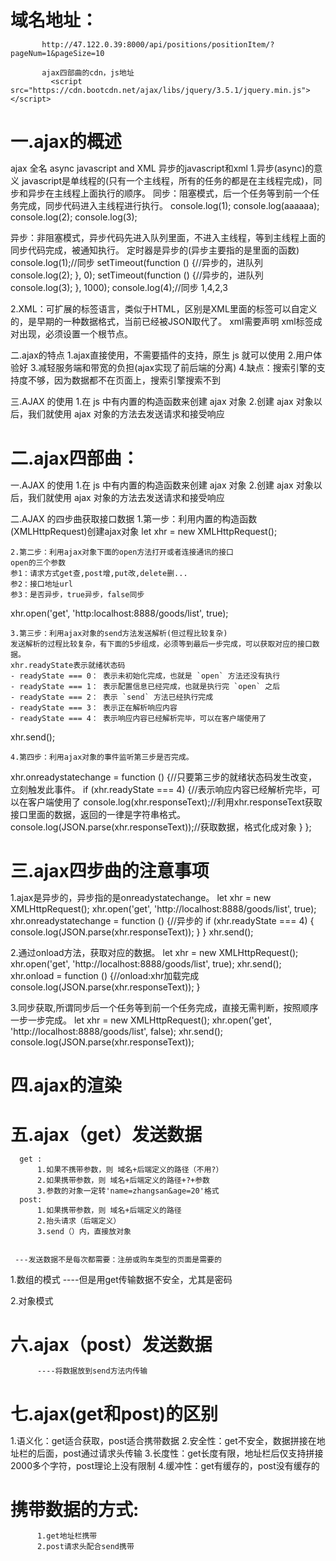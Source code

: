   # 域名地址：
           http://47.122.0.39:8000/api/positions/positionItem/?pageNum=1&pageSize=10

           ajax四部曲的cdn，js地址
             <script src="https://cdn.bootcdn.net/ajax/libs/jquery/3.5.1/jquery.min.js"></script>

  # 一.ajax的概述
   ajax 全名 async javascript and XML
   异步的javascript和xml
   1.异步(async)的意义
   javascript是单线程的(只有一个主线程，所有的任务的都是在主线程完成)，同步和异步在主线程上面执行的顺序。
   同步：阻塞模式，后一个任务等到前一个任务完成，同步代码进入主线程进行执行。
   console.log(1);
   console.log(aaaaaa);
   console.log(2);
   console.log(3);
 
   异步：非阻塞模式，异步代码先进入队列里面，不进入主线程，等到主线程上面的同步代码完成，被通知执行。
   定时器是异步的(异步主要指的是里面的函数)
   console.log(1);//同步
   setTimeout(function () {//异步的，进队列
     console.log(2);
   }, 0);
   setTimeout(function () {//异步的，进队列
     console.log(3);
   }, 1000);
   console.log(4);//同步
   1,4,2,3
 
   2.XML：可扩展的标签语言，类似于HTML，区别是XML里面的标签可以自定义的，是早期的一种数据格式，当前已经被JSON取代了。
   xml需要声明
   xml标签成对出现，必须设置一个根节点。
 
 
 
   二.ajax的特点
   1.ajax直接使用，不需要插件的支持，原生 js 就可以使用
   2.用户体验好
   3.减轻服务端和带宽的负担(ajax实现了前后端的分离)
   4.缺点：搜索引擎的支持度不够，因为数据都不在页面上，搜索引擎搜索不到

 
   三.AJAX 的使用
   1.在 js 中有内置的构造函数来创建 ajax 对象
   2.创建 ajax 对象以后，我们就使用 ajax 对象的方法去发送请求和接受响应
</script>


# 二.ajax四部曲：
   一.AJAX 的使用
   1.在 js 中有内置的构造函数来创建 ajax 对象
   2.创建 ajax 对象以后，我们就使用 ajax 对象的方法去发送请求和接受响应
 
   二.AJAX 的四步曲获取接口数据
   1.第一步：利用内置的构造函数(XMLHttpRequest)创建ajax对象
   let xhr = new XMLHttpRequest();
 
    2.第二步：利用ajax对象下面的open方法打开或者连接通讯的接口
    open的三个参数
    参1：请求方式get查,post增,put改,delete删...
    参2：接口地址url
    参3：是否异步，true异步，false同步
   xhr.open('get', 'http:localhost:8888/goods/list', true);
 
    3.第三步：利用ajax对象的send方法发送解析(但过程比较复杂)
    发送解析的过程比较复杂，有下面的5步组成，必须等到最后一步完成，可以获取对应的接口数据。
    xhr.readyState表示就绪状态码
    - readyState === 0： 表示未初始化完成，也就是 `open` 方法还没有执行
    - readyState === 1： 表示配置信息已经完成，也就是执行完 `open` 之后
    - readyState === 2： 表示 `send` 方法已经执行完成
    - readyState === 3： 表示正在解析响应内容
    - readyState === 4： 表示响应内容已经解析完毕，可以在客户端使用了
   xhr.send();
 
 
    4.第四步：利用ajax对象的事件监听第三步是否完成。
   xhr.onreadystatechange = function () {//只要第三步的就绪状态码发生改变，立刻触发此事件。
     if (xhr.readyState === 4) {//表示响应内容已经解析完毕，可以在客户端使用了
        console.log(xhr.responseText);//利用xhr.responseText获取接口里面的数据，返回的一律是字符串格式。
       console.log(JSON.parse(xhr.responseText));//获取数据，格式化成对象
     }
   };

   <script>
  let obj = new XMLHttpRequest()//    1.利用内置的构造函数(XMLHttpRequest)创建ajax对象
  obj.open('get','http://www.baidu.com',true)
  //2.利用ajax对象下面open的get方法打开或者连接通讯的接口
  obj.send()//                        3.利用ajax对象的send方法发送解析
  obj.onreadystatechange=function(){//4.只要状态码发生改变，立刻触发此事件
    if(readyState===4){//             5.表示响应内容已经解析完毕，可以在客户端使用了
      console.log(JSON.parse(obj.responseText));
    } //6.responseText获取数据，因为是字符串格式的，用JSON.parse转为对象
  }
</script> 
 
 
  # 三.ajax四步曲的注意事项
   1.ajax是异步的，异步指的是onreadystatechange。
   let xhr = new XMLHttpRequest();
   xhr.open('get', 'http://localhost:8888/goods/list', true);
   xhr.onreadystatechange = function () {//异步的
     if (xhr.readyState === 4) {
       console.log(JSON.parse(xhr.responseText));
     }
   }
   xhr.send();
 
   2.通过onload方法，获取对应的数据。
   let xhr = new XMLHttpRequest();
   xhr.open('get', 'http://localhost:8888/goods/list', true);
   xhr.send();
   xhr.onload = function () {//onload:xhr加载完成
     console.log(JSON.parse(xhr.responseText));
   }
 
 
   3.同步获取,所谓同步后一个任务等到前一个任务完成，直接无需判断，按照顺序一步一步完成。
   let xhr = new XMLHttpRequest();
   xhr.open('get', 'http://localhost:8888/goods/list', false);
   xhr.send();
   console.log(JSON.parse(xhr.responseText));
</script>

# 四.ajax的渲染
  <style>
    * {
      padding: 0;
      margin: 0;
      list-style: none;
    }
 
    .goodslist {
      width: 1170px;
      margin: 0 auto;
    }
 
    .goodslist li {
      float: left;
      width: 200px;
      padding: 10px;
      height: 300px;
      border: 1px solid #ccc;
      margin: 0 10px 10px 0px;
    }
 
    .goodslist li img {
      width: 200px;
    }
 
    .goodslist li p {
      width: 200px;
      height: 48px;
      line-height: 24px;
      overflow: hidden;
    }
  </style>
</head>
 
<body>
  <div class="goodslist">
    <ul>
      <!-- <li>
        <img src="" alt="">
        <p></p>
        <span></span>
      </li> -->
    </ul>
  </div>
</body>
 
</html>
<script>
  // 一.渲染render
  // 1.获取接口数据 - http://localhost:8888/goods/list
  let obj = new XMLHttpRequest();
  obj.open('get', 'https://www.tianqiapi.com/api?version=v1&appid=21375891&appsecret=fTYv7v5E&city=福州', true);
  obj.send();
  obj.onload = function () {
    // 获取数据,转换成对象
    let arr = JSON.parse(obj.responseText).list;
    console.log(arr);
    // 2.渲染对应的结构
    let str = '';//空字符串
    for (let value of arr) {//拼接
      str += `
        <li>
          <img src="${value.img_big_logo}" alt="">
          <p>${value.title}</p>
          <span>${value.price}</span>
        </li>
      `;
    }
    // 追加
    document.querySelector('.goodslist ul').innerHTML = str;
  };
</script>


# 五.ajax（get）发送数据
      
      get :
          1.如果不携带参数，则 域名+后端定义的路径（不用?）
          2.如果携带参数，则 域名+后端定义的路径+?+参数
          3.参数的对象一定转'name=zhangsan&age=20'格式
      post:
          1.如果携带参数，则 域名+后端定义的路径
          2.抬头请求（后端定义）
          3.send（）内，直接放对象


     ---发送数据不是每次都需要：注册或购车类型的页面是需要的



1.数组的模式
          ----但是用get传输数据不安全，尤其是密码
<script>
  let obj = new XMLHttpRequest()
  obj.open('get','http://localhost:8888/test.third?name=zhangsan&age=20',true)
  obj.send()
  obj.onload = function(){
    console.log(JSON.parse(obj.responseText));
  }
</script>

2.对象模式
<script>
  const obj = {
    name:'zhangsan',
    age:'20'
  }
  let arr = []                 1.准备一个数组来接收
  for (const key in obj) {     2.for.in来遍历对象内的属性
    arr.push(key+'='+obj[key]) 3.属性名 = 属性值，再push到arr的数组
  }
  arr//["name=zhangsan","age=20"]
  arr.join('&')//["name=zhangsan"&"age=20"]
  4.将arr内的两个属性用&来连接

  let obj = new XMLHttpRequest()
  obj.open('get','http://localhost:8888/test.third?'+arr.join('$'),true)
  obj.send()                                        5.将arr内的属性带进去
  obj.onload = function(){
    console.log(JSON.parse(obj.responseText));
  }
</script>


# 六.ajax（post）发送数据
          ----将数据放到send方法内传输
<script>
let obj = new XMLHttpRequest()
obj.open('post','http://localhost:8888/test.fourth',true)
obj.setRequestHeader('content-type','application/x-www-form-urlencoded')
1.send()方法之前必须要设置请求头
###可在html>body中<form action="" type="content-type,application/x-www-form-urlencoded"></form>，打出代码

obj.send('name=zhangsan$age=20')
2.将数据放到send方法内传输
obj.onload = function(){
  console.log(JSON.parse(obj.responseText));
}
</script>


# 七.ajax(get和post)的区别
1.语义化：get适合获取，post适合携带数据
2.安全性：get不安全，数据拼接在地址栏的后面，post通过请求头传输
3.长度性：get长度有限，地址栏后仅支持拼接2000多个字符，post理论上没有限制
4.缓冲性：get有缓存的，post没有缓存的

# 携带数据的方式:
          1.get地址栏携带
          2.post请求头配合send携带
